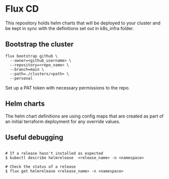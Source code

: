 # Flux CD

This repository holds helm charts that will be deployed to your cluster and be kept in sync with the definitions set out in k8s_infra folder.

## Bootstrap the cluster

```shell
flux bootstrap github \
  --owner=<github_username> \
  --repository=<repo_name> \
  --branch=main \
  --path=./clusters/<path> \
  --personal
```
Set up a PAT token with necessary permissions to the repo.

## Helm charts

The helm chart definitions are using config maps that are created as part of an initial terraform deployment for any override values.

## Useful debugging

```shell

# If a release hasn't installed as expected
$ kubectl describe helmrelease  <release_name> -n <namespace>

# Check the status of a release
$ flux get helmrelease <release_name> -n <namespace>

```